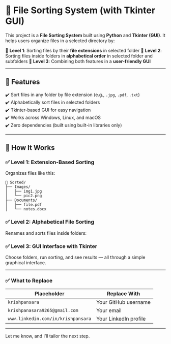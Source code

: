 # 📂 File Sorting System (with Tkinter GUI)

This project is a **File Sorting System** built using **Python** and **Tkinter (GUI)**. It helps users organize files in a selected directory by:

🔹 **Level 1**: Sorting files by their **file extensions** in selected folder
🔹 **Level 2**: Sorting files inside folders in **alphabetical order** in selected folder and subfolders
🔹 **Level 3**: Combining both features in a **user-friendly GUI**

---

## 🎯 Features

✔️ Sort files in any folder by file extension (e.g., `.jpg`, `.pdf`, `.txt`)  
✔️ Alphabetically sort files in selected folders  
✔️ Tkinter-based GUI for easy navigation  
✔️ Works across Windows, Linux, and macOS  
✔️ Zero dependencies (built using built-in libraries only)

---

## 🧠 How It Works

### ✅ Level 1: Extension-Based Sorting
Organizes files like this:
```
📂 Sorted/
├── Images/
│   ├── img1.jpg
│   └── pic2.png
├── Documents/
│   ├── file.pdf
│   └── notes.docx
```



### ✅ Level 2: Alphabetical File Sorting
Renames and sorts files inside folders:



### ✅ Level 3: GUI Interface with Tkinter
Choose folders, run sorting, and see results — all through a simple graphical interface.

---

### ✅ What to Replace
| Placeholder               | Replace With |
|--------------------------|--------------|
| `krishpansara`          | Your GitHub username |
| `krishpanasara9265@gmail.com`   | Your email |
| `www.linkedin.com/in/krishpansara`    | Your LinkedIn profile |

---

Let me know, and I’ll tailor the next step.

